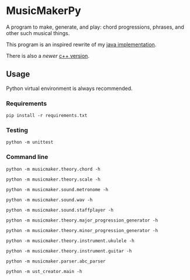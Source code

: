 # MusicMakerPy

A program to make, generate, and play: chord progressions, phrases, and other such musical things.

This program is an inspired rewrite of my [java implementation](https://github.com/keelimeguy/MusicMaker).

There is also a _newer_ [c++ version](https://github.com/keelimeguy/MusicMaker_JUCE).

## Usage
Python virtual environment is always recommended.

### Requirements
`pip install -r requirements.txt`

### Testing
`python -m unittest`

### Command line
`python -m musicmaker.theory.chord -h`

`python -m musicmaker.theory.scale -h`

`python -m musicmaker.sound.metronome -h`

`python -m musicmaker.sound.wav -h`

`python -m musicmaker.sound.staffplayer -h`

`python -m musicmaker.theory.major_progression_generator -h`

`python -m musicmaker.theory.minor_progression_generator -h`

`python -m musicmaker.theory.instrument.ukulele -h`

`python -m musicmaker.theory.instrument.guitar -h`

`python -m musicmaker.parser.abc_parser`

`python -m ust_creator.main -h`
